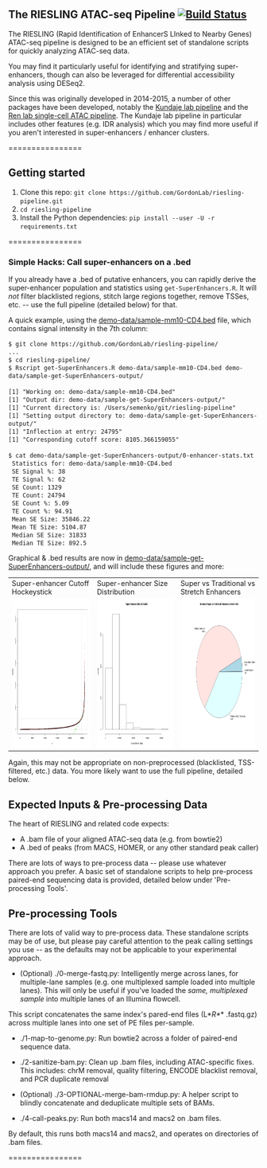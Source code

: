 ## The RIESLING ATAC-seq Pipeline [![Build Status](https://travis-ci.org/GordonLab/riesling-pipeline.svg?branch=master)](https://travis-ci.org/GordonLab/riesling-pipeline)

The RIESLING (Rapid Identification of EnhancerS LInked to Nearby Genes) ATAC-seq pipeline is designed to be an efficient set of standalone scripts for quickly analyzing ATAC-seq data.

You may find it particularly useful for identifying and stratifying super-enhancers, though can also be leveraged for differential accessibility analysis using DESeq2.

Since this was originally developed in 2014-2015, a number of other packages have been developed, notably the [Kundaje lab pipeline](https://github.com/kundajelab/atac_dnase_pipelines) and the [Ren lab single-cell ATAC pipeline](https://github.com/r3fang/scATAC). The Kundaje lab pipeline in particular includes other features (e.g. IDR analysis) which you may find more useful if you aren't interested in super-enhancers / enhancer clusters.

================

## Getting started
1. Clone this repo: `git clone https://github.com/GordonLab/riesling-pipeline.git`
2. `cd riesling-pipeline`
3. Install the Python dependencies: `pip install --user -U -r requirements.txt`

================

### Simple Hacks: Call super-enhancers on a .bed

If you already have a .bed of putative enhancers, you can rapidly derive the super-enhancer population and statistics using `get-SuperEnhancers.R`. It will *not* filter blacklisted regions, stitch large regions together, remove TSSes, etc. -- use the full pipeline (detailed below) for that.

A quick example, using the [demo-data/sample-mm10-CD4.bed](demo-data/sample-mm10-CD4.bed) file, which contains signal intensity in the 7th column:

```
$ git clone https://github.com/GordonLab/riesling-pipeline/
...
$ cd riesling-pipeline/
$ Rscript get-SuperEnhancers.R demo-data/sample-mm10-CD4.bed demo-data/sample-get-SuperEnhancers-output/

[1] "Working on: demo-data/sample-mm10-CD4.bed"
[1] "Output dir: demo-data/sample-get-SuperEnhancers-output/"
[1] "Current directory is: /Users/semenko/git/riesling-pipeline"
[1] "Setting output directory to: demo-data/sample-get-SuperEnhancers-output/"
[1] "Inflection at entry: 24795"
[1] "Corresponding cutoff score: 8105.366159055"

$ cat demo-data/sample-get-SuperEnhancers-output/0-enhancer-stats.txt
 Statistics for: demo-data/sample-mm10-CD4.bed
 SE Signal %: 38
 TE Signal %: 62
 SE Count: 1329
 TE Count: 24794
 SE Count %: 5.09
 TE Count %: 94.91
 Mean SE Size: 35846.22
 Mean TE Size: 5104.87
 Median SE Size: 31833
 Median TE Size: 892.5
```

Graphical & .bed results are now in [demo-data/sample-get-SuperEnhancers-output/](demo-data/sample-get-SuperEnhancers-output/), and will include these figures and more:

<table>
<tr>
<td>Super-enhancer Cutoff Hockeystick</td>
<td>Super-enhancer Size Distribution</td>
<td>Super vs Traditional vs Stretch Enhancers</td>
</tr>
<tr>
<td><img src="demo-data/sample-get-SuperEnhancers-output/se-cutoff.R.png?raw=true" height="300px"></td>
<td><img src="demo-data/sample-get-SuperEnhancers-output/se-size-histogram.R.png?raw=true" height="300px"></td>
<td><img src="demo-data/sample-get-SuperEnhancers-output/se-te-stretch-vs-nonstretch-count-pie.R.png?raw=true" height="300px"></td>
</tr>
</table>

Again, this may not be appropriate on non-preprocessed (blacklisted, TSS-filtered, etc.) data. You more likely want to use the full pipeline, detailed below.



<!---
# A Working Example

** (Coming soon) **
--->

## Expected Inputs & Pre-processing Data

The heart of RIESLING and related code expects:

* A .bam file of your aligned ATAC-seq data (e.g. from bowtie2)
* A .bed of peaks (from MACS, HOMER, or any other standard peak caller)

There are lots of ways to pre-process data -- please use whatever approach you prefer. A basic set of standalone
scripts to help pre-process paired-end sequencing data is provided, detailed below under 'Pre-processing Tools'.

<!---
## Calling Super-Enhancers, Stretch Enhancers, and more

** (Full example coming soon) **

## Differential Accessibility Analyses (e.g. with DESeq2)

** (Full example coming soon) **
*/
-->

## Pre-processing Tools

There are lots of valid way to pre-process data. These standalone scripts may be of use, but please pay careful attention
to the peak calling settings you use -- as the defaults may not be applicable to your experimental approach.


* (Optional) ./0-merge-fastq.py: Intelligently merge across lanes, for multiple-lane samples (e.g. one multiplexed sample loaded into multiple lanes).
This will only be useful if you've loaded the *same, multiplexed sample* into multiple lanes of an Illumina flowcell.

This script concatenates the same index's pared-end files (L*_R*_* .fastq.gz) across multiple lanes into one set of PE files per-sample.


* ./1-map-to-genome.py: Run bowtie2 across a folder of paired-end sequence data.

* ./2-sanitize-bam.py: Clean up .bam files, including ATAC-specific fixes.
This includes: chrM removal, quality filtering, ENCODE blacklist removal, and PCR duplicate removal

* (Optional) ./3-OPTIONAL-merge-bam-rmdup.py: A helper script to blindly concatenate and deduplicate multiple sets of BAMs.

* ./4-call-peaks.py: Run both macs14 and macs2 on .bam files.

By default, this runs both macs14 and macs2, and operates on directories of .bam files.

================
